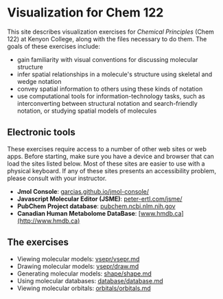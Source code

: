 # Visualization for Chem 122

This site describes visualization exercises for *Chemical Principles* (Chem 122) at Kenyon College, along with the files necessary to do them. The goals of these exercises include:

  - gain familiarity with visual conventions for discussing molecular structure 
  - infer spatial relationships in a molecule's structure using skeletal and wedge notation
  - convey spatial information to others using these kinds of notation
  - use computational tools for information-technology tasks, such as interconverting between structural notation and search-friendly notation, or studying spatial models of molecules

## Electronic tools

These exercises require access to a number of other web sites or web apps. Before starting, make sure you have a device and browser that can load the sites listed below. Most of these sites are easier to use with a physical keyboard. If any of these sites presents an accessibility problem, please consult with your instructor. 

  - **Jmol Console**: [garcias.github.io/jmol-console/](https://garcias.github.io/jmol-console/)
  - **Javascript Molecular Editor (JSME)**: [peter-ertl.com/jsme/](http://peter-ertl.com/jsme/)
  - **PubChem Project database**: [pubchem.ncbi.nlm.nih.gov](https://pubchem.ncbi.nlm.nih.gov)
  - **Canadian Human Metabolome DataBase**: [www.hmdb.ca](http://www.hmdb.ca)


## The exercises

- Viewing molecular models: [vsepr/vsepr.md](vsepr/vsepr.md)
- Drawing molecular models: [vsepr/draw.md](vsepr/draw.md)
- Generating molecular models: [shape/shape.md](shape/shape.md)
- Using molecular databases: [database/database.md](database/database.md)
- Viewing molecular orbitals: [orbitals/orbitals.md](orbitals/orbitals.md)

